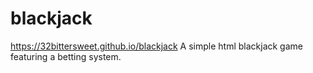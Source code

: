 # blackjack
https://32bittersweet.github.io/blackjack
A simple html blackjack game featuring a betting system.
